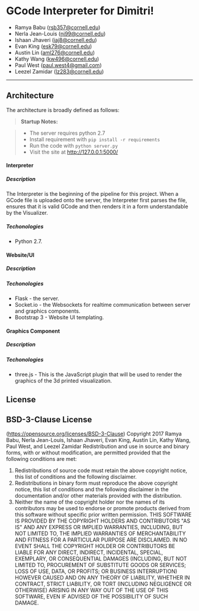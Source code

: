 GCode Interpreter for Dimitri!
===================

 - Ramya Babu (rsb357@cornell.edu)
 - Nerla Jean-Louis (nj99@cornell.edu)
 - Ishaan Jhaveri (iaj8@cornell.edu)
 - Evan King (esk79@cornell.edu)
 - Austin Lin (aml276@cornell.edu)
 - Kathy Wang (kw496@cornell.edu)
 - Paul West (paul.west4@gmail.com)
 - Leezel Zamidar (lz283@cornell.edu)

----------


Architecture
-------------

The architecture is broadly defined as follows:


> **Startup Notes:**

> - The server requires python 2.7
> - Install requirement with `pip install -r requirements`
> - Run the code with `python server.py`
> - Visit the site at http://127.0.0.1:5000/


#### <i class="icon-folder-open"></i> Interpreter

##### Description

The Interpreter is the beginning of the pipeline for this project. When a GCode file is uploaded onto the server, the Interpreter first parses the file, ensures that it is valid GCode and then renders it in a form understandable by the Visualizer.

##### Techonologies

- Python 2.7.

#### <i class="icon-desktop"></i> Website/UI

##### Description

##### Techonologies

 - Flask - the server.
 - Socket.io - the Websockets for realtime communication between server and graphics components.
 - Bootstrap 3 - Website UI templating.


#### <i class="icon-pencil"></i> Graphics Component
##### Description
##### Techonologies

 - three.js - This is the JavaScript plugin that will be used to render the graphics of the 3d printed visualization.



License
-------------

## BSD-3-Clause License
(https://opensource.org/licenses/BSD-3-Clause)
Copyright 2017 Ramya Babu, Nerla Jean-Louis, Ishaan Jhaveri, Evan King, Austin Lin, Kathy Wang, Paul West, and Leezel Zamidar
Redistribution and use in source and binary forms, with or without modification, are permitted provided that the following conditions are met:
1. Redistributions of source code must retain the above copyright notice, this list of conditions and the following disclaimer.
2. Redistributions in binary form must reproduce the above copyright notice, this list of conditions and the following disclaimer in the documentation and/or other materials provided with the distribution.
3. Neither the name of the copyright holder nor the names of its contributors may be used to endorse or promote products derived from this software without specific prior written permission.
THIS SOFTWARE IS PROVIDED BY THE COPYRIGHT HOLDERS AND CONTRIBUTORS "AS IS" AND ANY EXPRESS OR IMPLIED WARRANTIES, INCLUDING, BUT NOT LIMITED TO, THE IMPLIED WARRANTIES OF MERCHANTABILITY AND FITNESS FOR A PARTICULAR PURPOSE ARE DISCLAIMED. IN NO EVENT SHALL THE COPYRIGHT HOLDER OR CONTRIBUTORS BE LIABLE FOR ANY DIRECT, INDIRECT, INCIDENTAL, SPECIAL, EXEMPLARY, OR CONSEQUENTIAL DAMAGES (INCLUDING, BUT NOT LIMITED TO, PROCUREMENT OF SUBSTITUTE GOODS OR SERVICES; LOSS OF USE, DATA, OR PROFITS; OR BUSINESS INTERRUPTION) HOWEVER CAUSED AND ON ANY THEORY OF LIABILITY, WHETHER IN CONTRACT, STRICT LIABILITY, OR TORT (INCLUDING NEGLIGENCE OR OTHERWISE) ARISING IN ANY WAY OUT OF THE USE OF THIS SOFTWARE, EVEN IF ADVISED OF THE POSSIBILITY OF SUCH DAMAGE.
